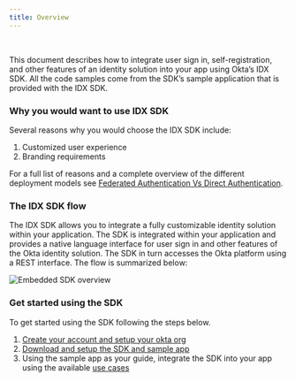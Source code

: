 ```yaml
---
title: Overview
---
```


<ApiLifecycle access="ie" /><br>

<div class="oie-embedded-sdk">

This document describes how to integrate user sign in, self-registration, and
other features of an identity solution into your app using Okta’s IDX SDK.
All the code samples come from the SDK’s sample application that is provided with the IDX SDK.

### Why you would want to use IDX SDK

Several reasons why you would choose the IDX SDK include:

1. Customized user experience
1. Branding requirements

For a full list of reasons and a complete overview of the different deployment
models see
[Federated Authentication Vs Direct Authentication](/docs/concepts/hosted-vs-embedded/#okta-hosted-vs-customer-hosted).

### The IDX SDK flow

The IDX SDK allows you to integrate a fully customizable identity solution
within your application. The SDK is integrated within your application and
provides a native language interface for user sign in and other features of
the Okta identity solution.  The SDK in turn accesses the Okta platform using
a REST interface. The flow is summarized below:

<div class="common-image-format">

![Embedded SDK overview](/img/oie-embedded-sdk/embedded-sdk-overview.png
 "Overview the of the embedded SDK")

</div>

### Get started using the SDK

To get started using the SDK following the steps below.

1. [Create your account and setup your okta org](/docs/guides/oie-embedded-sdk-setup/aspnet/oie-embedded-sdk-org-setup/)
2. [Download and setup the SDK and sample app](/docs/guides/oie-embedded-sdk-setup/aspnet/oie-embedded-sdk-sample-app-setup/)
3. Using the sample app as your guide, integrate the SDK into your app using the available
   [use cases](/docs/guides/oie-embedded-sdk-use-cases/aspnet/oie-embedded-sdk-use-case-overview/)

</div>
